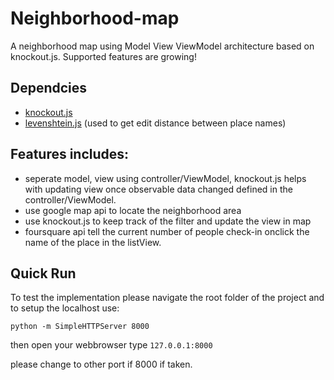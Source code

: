 
# Neighborhood-map
A neighborhood map using Model View ViewModel architecture based on knockout.js.
Supported features are growing!

## Dependcies
* [knockout.js](http://knockoutjs.com/)
* [levenshtein.js](https://github.com/hiddentao/fast-levenshtein) (used to get edit distance between place names)

## Features includes:

* seperate model, view using controller/ViewModel, knockout.js helps with updating view once observable data changed defined in the controller/ViewModel.
* use google map api to locate the neighborhood area
* use knockout.js to keep track of the filter and update the view in map
* foursquare api tell the current number of people check-in onclick the name of the place in the listView.

## Quick Run
To test the implementation please navigate the root folder of the project
and to setup the localhost use:

```python -m SimpleHTTPServer 8000```

then open your webbrowser type ```127.0.0.1:8000```

please change to other port if 8000 if taken.
